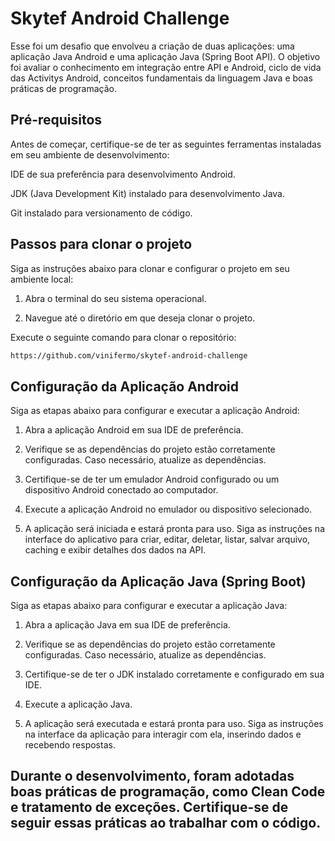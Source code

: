 # Skytef Android Challenge

Esse foi um desafio que envolveu a criação de duas aplicações: uma aplicação Java Android e uma aplicação Java (Spring Boot API). O objetivo foi avaliar o conhecimento em integração entre API e Android, ciclo de vida das Activitys Android, conceitos fundamentais da linguagem Java e boas práticas de programação.

## Pré-requisitos
Antes de começar, certifique-se de ter as seguintes ferramentas instaladas em seu ambiente de desenvolvimento:

IDE de sua preferência para desenvolvimento Android.

JDK (Java Development Kit) instalado para desenvolvimento Java.

Git instalado para versionamento de código.

## Passos para clonar o projeto
Siga as instruções abaixo para clonar e configurar o projeto em seu ambiente local:

1. Abra o terminal do seu sistema operacional.

2. Navegue até o diretório em que deseja clonar o projeto.

Execute o seguinte comando para clonar o repositório:
```bash
https://github.com/vinifermo/skytef-android-challenge
```

## Configuração da Aplicação Android
Siga as etapas abaixo para configurar e executar a aplicação Android:

1. Abra a aplicação Android em sua IDE de preferência.

2. Verifique se as dependências do projeto estão corretamente configuradas. Caso necessário, atualize as dependências.

3. Certifique-se de ter um emulador Android configurado ou um dispositivo Android conectado ao computador.

4. Execute a aplicação Android no emulador ou dispositivo selecionado.

5. A aplicação será iniciada e estará pronta para uso. Siga as instruções na interface do aplicativo para criar, editar, deletar, listar, salvar arquivo, caching e exibir detalhes dos dados na API.

## Configuração da Aplicação Java (Spring Boot)
Siga as etapas abaixo para configurar e executar a aplicação Java:

1. Abra a aplicação Java em sua IDE de preferência.

2. Verifique se as dependências do projeto estão corretamente configuradas. Caso necessário, atualize as dependências.

3. Certifique-se de ter o JDK instalado corretamente e configurado em sua IDE.

4. Execute a aplicação Java.

5. A aplicação será executada e estará pronta para uso. Siga as instruções na interface da aplicação para interagir com ela, inserindo dados e recebendo respostas.

## Durante o desenvolvimento, foram adotadas boas práticas de programação, como Clean Code e tratamento de exceções. Certifique-se de seguir essas práticas ao trabalhar com o código.
